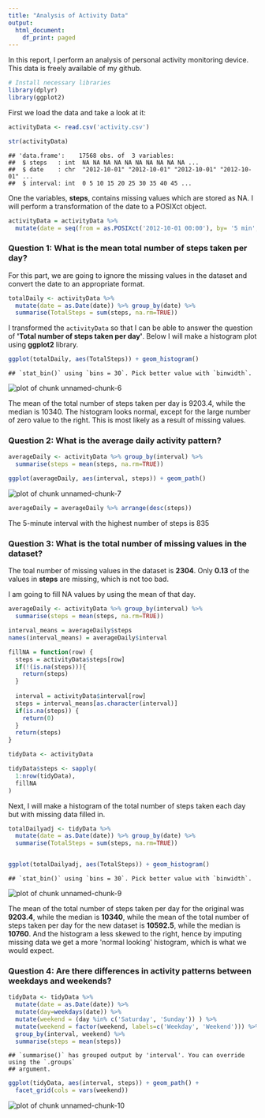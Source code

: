 ```yaml
---
title: "Analysis of Activity Data"
output:
  html_document:
    df_print: paged
---
```


In this report, I perform an analysis of personal activity monitoring device.
This data is freely available of my github.




``` r
# Install necessary libraries
library(dplyr)
library(ggplot2)
```

First we load the data and take a look at it:

``` r
activityData <- read.csv('activity.csv') 

str(activityData)
```

```
## 'data.frame':	17568 obs. of  3 variables:
##  $ steps   : int  NA NA NA NA NA NA NA NA NA NA ...
##  $ date    : chr  "2012-10-01" "2012-10-01" "2012-10-01" "2012-10-01" ...
##  $ interval: int  0 5 10 15 20 25 30 35 40 45 ...
```

One the variables, **steps**, contains missing values which are stored as NA. I will perform a transformation of the date to a POSIXct object.


``` r
activityData = activityData %>% 
  mutate(date = seq(from = as.POSIXct('2012-10-01 00:00'), by= '5 min', length.out = nrow(activityData)))
```


### **Question 1:** What is the mean total number of steps taken per day?
For this part, we are going to ignore the missing values in the dataset and convert the date to an appropriate format.


``` r
totalDaily <- activityData %>% 
  mutate(date = as.Date(date)) %>% group_by(date) %>%
  summarise(TotalSteps = sum(steps, na.rm=TRUE))
```

I transformed the `activityData` so that I can be able to answer the question of **'Total number of steps taken per day'**. Below I will make a histogram plot using **ggplot2** library.


``` r
ggplot(totalDaily, aes(TotalSteps)) + geom_histogram()
```

```
## `stat_bin()` using `bins = 30`. Pick better value with `binwidth`.
```

![plot of chunk unnamed-chunk-6](figure/unnamed-chunk-6-1.png)

The mean of the total number of steps taken per day is 9203.4,  while the median is 10340. The histogram looks normal, except for the large number of zero value to the right. This is most likely as a result of missing values.

### **Question 2:** What is the average daily activity pattern?


``` r
averageDaily <- activityData %>% group_by(interval) %>%
  summarise(steps = mean(steps, na.rm=TRUE))

ggplot(averageDaily, aes(interval, steps)) + geom_path()
```

![plot of chunk unnamed-chunk-7](figure/unnamed-chunk-7-1.png)

``` r
averageDaily = averageDaily %>% arrange(desc(steps))
```

The 5-minute interval with the highest number of steps is 835


### **Question 3:** What is the total number of missing values in the dataset?

The toal number of missing values in the dataset is **2304**. Only **0.13** of the values in **steps** are missing, which is not too bad. 

I am going to fill NA values by using the mean of that day.


``` r
averageDaily <- activityData %>% group_by(interval) %>%
  summarise(steps = mean(steps, na.rm=TRUE))

interval_means = averageDaily$steps
names(interval_means) = averageDaily$interval

fillNA = function(row) {
  steps = activityData$steps[row]
  if(!(is.na(steps))){
    return(steps)
  }
  
  interval = activityData$interval[row]
  steps = interval_means[as.character(interval)]
  if(is.na(steps)) {
    return(0)
  } 
  return(steps)
}

tidyData <- activityData

tidyData$steps <- sapply(
  1:nrow(tidyData),
  fillNA
)
```

Next, I will make a histogram of the total number of steps taken each day but with missing data filled in.


``` r
totalDailyadj <- tidyData %>% 
  mutate(date = as.Date(date)) %>% group_by(date) %>%
  summarise(TotalSteps = sum(steps, na.rm=TRUE))


ggplot(totalDailyadj, aes(TotalSteps)) + geom_histogram()
```

```
## `stat_bin()` using `bins = 30`. Pick better value with `binwidth`.
```

![plot of chunk unnamed-chunk-9](figure/unnamed-chunk-9-1.png)

The mean of the total number of steps taken per day for the original was **9203.4**,  while the median is **10340**, while the mean of the total number of steps taken per day for the new dataset is **10592.5**,  while the median is **10760**. And the histogram a less skewed to the right, hence by imputing missing data we get a more 'normal looking' histogram, which is what we would expect.

### **Question 4:** Are there differences in activity patterns between weekdays and weekends?


``` r
tidyData <- tidyData %>%
  mutate(date = as.Date(date)) %>%
  mutate(day=weekdays(date)) %>% 
  mutate(weekend = (day %in% c('Saturday', 'Sunday')) ) %>%
  mutate(weekend = factor(weekend, labels=c('Weekday', 'Weekend'))) %>%
  group_by(interval, weekend) %>%
  summarise(steps = mean(steps))
```

```
## `summarise()` has grouped output by 'interval'. You can override using the `.groups`
## argument.
```

``` r
ggplot(tidyData, aes(interval, steps)) + geom_path() +
  facet_grid(cols = vars(weekend))
```

![plot of chunk unnamed-chunk-10](figure/unnamed-chunk-10-1.png)

